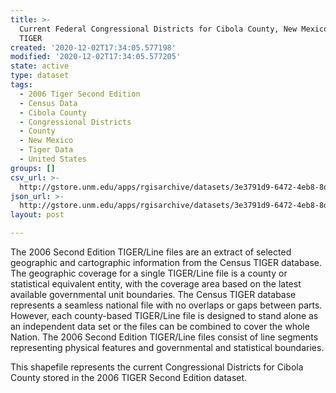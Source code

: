 ```yaml
---
title: >-
  Current Federal Congressional Districts for Cibola County, New Mexico, 2006se
  TIGER
created: '2020-12-02T17:34:05.577198'
modified: '2020-12-02T17:34:05.577205'
state: active
type: dataset
tags:
  - 2006 Tiger Second Edition
  - Census Data
  - Cibola County
  - Congressional Districts
  - County
  - New Mexico
  - Tiger Data
  - United States
groups: []
csv_url: >-
  http://gstore.unm.edu/apps/rgisarchive/datasets/3e3791d9-6472-4eb8-8d33-a6c01f22ed34/tgr2006se_cibo_cdcu.derived.csv
json_url: >-
  http://gstore.unm.edu/apps/rgisarchive/datasets/3e3791d9-6472-4eb8-8d33-a6c01f22ed34/tgr2006se_cibo_cdcu.derived.json
layout: post

---
```

The 2006 Second Edition TIGER/Line files are an extract of selected geographic and cartographic information from the Census TIGER database.  The geographic coverage for a single TIGER/Line file is a county or statistical equivalent entity, with the coverage area based on the latest available governmental unit boundaries. The Census TIGER database represents a seamless national file with no overlaps or gaps between parts.  However, each county-based TIGER/Line file is designed to stand alone as an independent data set or the files can be combined to cover the whole Nation.  The 2006 Second Edition  TIGER/Line files consist of line segments representing physical features and governmental and statistical boundaries.  

This shapefile represents the current Congressional Districts for Cibola County stored in the 2006 TIGER Second Edition dataset.
